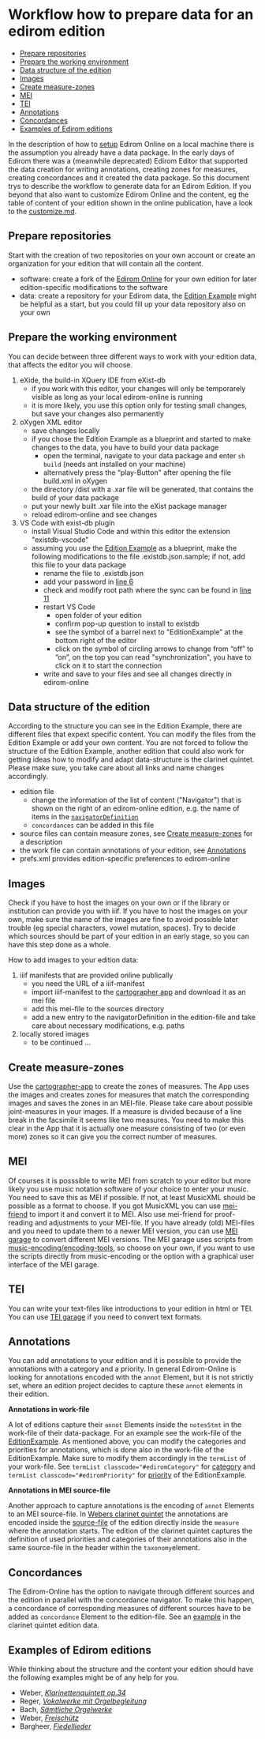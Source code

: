 # Workflow how to prepare data for an edirom edition

* [Prepare repositories](#prepare-repositories)
* [Prepare the working environment](#prepare-the-working-environment)
* [Data structure of the edition](#data-structure-of-the-edition)
* [Images](#images)
* [Create measure-zones](#create-measure-zones)
* [MEI](#mei)
* [TEI](#tei)
* [Annotations](#annotations)
* [Concordances](#concordances)
* [Examples of Edirom editions](#examples-of-edirom-editions)

In the description of how to [setup](docs/setup.md) Edirom Online on a local machine there is the assumption you already have a data package.
In the early days of Edirom there was a (meanwhile deprecated) Edirom Editor that supported the data creation for writing annotations, creating zones for measures, creating concordances and it created the data package.
So this document trys to describe the workflow to generate data for an Edirom Edition.
If you beyond that also want to customize Edirom Online and the content, eg the table of content of your edition shown in the online publication, have a look to the [customize.md](docs/customize.md).

## Prepare repositories

Start with the creation of two repositories on your own account or create an organization for your edition that will contain all the content.
* software: create a fork of the [Edirom Online](https://github.com/Edirom/Edirom-Online) for your own edition for later edition-specific modifications to the software
* data: create a repository for your Edirom data, the [Edition Example](https://github.com/Edirom/EditionExample) might be helpful as a start, but you could fill up your data repository also on your own

## Prepare the working environment

You can decide between three different ways to work with your edition data, that affects the editor you will choose.
1. eXide, the build-in XQuery IDE from eXist-db
    - if you work with this editor, your changes will only be temporarely visible as long as your local edirom-online is running
    - it is more likely, you use this option only for testing small changes, but save your changes also permanently
2. oXygen XML editor 
    - save changes locally
    - if you chose the Edition Example as a blueprint and started to make changes to the data, you have to build your data package 
      - open the terminal, navigate to your data package and enter ``` sh build ``` (needs ant installed on your machine)
      - alternatively press the “play-Button" after opening the file build.xml in oXygen
    - the directory /dist with a .xar file will be generated, that contains the build of your data package
    - put your newly built .xar file into the eXist package manager
    - reload edirom-online and see changes
3. VS Code with exist-db plugin
    - install Visual Studio Code and within this editor the extension "existdb-vscode"
    - assuming you use the [Edition Example](https://github.com/Edirom/EditionExample/blob/develop/.existdb.json.sample) as a blueprint, make the following modifications to the file .existdb.json.sample; if not, add this file to your data package
      - rename the file to .existdb.json
      - add your password in [line 6](https://github.com/Edirom/EditionExample/blob/290be01d3ff9f4605be3fa8ba6d4573e52e3d554/.existdb.json.sample#L6)
      - check and modify root path where the sync can be found in [line 11](https://github.com/Edirom/EditionExample/blob/290be01d3ff9f4605be3fa8ba6d4573e52e3d554/.existdb.json.sample#L11)
      - restart VS Code
        - open folder of your edition
        - confirm pop-up question to install to existdb
        - see the symbol of a barrel next to "EditionExample” at the bottom right of the editor
        - click on the symbol of circling arrows to change from “off” to “on”, on the top you can read "synchronization", you have to click on it to start the connection
      - write and save to your files and see all changes directly in edirom-online 

## Data structure of the edition

According to the structure you can see in the Edition Example, there are different files that expext specific content. You can modify the files from the Edition Example or add your own content. You are not forced to follow the structure of the Edition Example, another edition that could also work for getting ideas how to modify and adapt data-structure is the clarinet quintet. Please make sure, you take care about all links and name changes accordingly.
- edition file
  - change the information of the list of content ("Navigator") that is shown on the right of an edirom-online edition, e.g. the name of items in the [`navigatorDefinition`](https://github.com/Edirom/EditionExample/blob/290be01d3ff9f4605be3fa8ba6d4573e52e3d554/content/ediromEditions/edirom_edition_example.xml#L13) 
  - `concordances` can be added in this file
- source files can contain measure zones, see [Create measure-zones](#create-measure-zones) for a description
- the work file can contain annotations of your edition, see [Annotations](#annotations)
- prefs.xml provides edition-specific preferences to edirom-online

## Images

Check if you have to host the images on your own or if the library or institution can provide you with iiif.
If you have to host the images on your own, make sure the name of the images are fine to avoid possible later trouble (eg special characters, vowel mutation, spaces).
Try to decide which sources should be part of your edition in an early stage, so you can have this step done as a whole.

How to add images to your edition data:
1. iiif manifests that are provided online publically
   - you need the URL of a iiif-manifest
   - import iiif-manifest to the [cartographer app](https://cartographer-app.zenmem.de/) and download it as an mei file
   - add this mei-file to the sources directory
   - add a new entry to the navigatorDefinition in the edition-file and take care about necessary modifications, e.g. paths
2. locally stored images
   - to be continued ...

## Create measure-zones

Use the [cartographer-app](https://github.com/Edirom/cartographer-app) to create the zones of measures. The App uses the images and creates zones for measures that match the corresponding images and saves the zones in an MEI-file.
Please take care about possible joint-measures in your images. If a measure is divided because of a line break in the facsimile it seems like two measures. You need to make this clear in the App that it is actually one measure consisting of two (or even more) zones so it can give you the correct number of measures.

## MEI

Of courses it is posssible to write MEI from scratch to your editor but more likely you use music notation software of your choice to enter your music.
You need to save this as MEI if possible. If not, at least MusicXML should be possible as a format to choose. If you got MusicXML you can use [mei-friend](https://mei-friend.mdw.ac.at/) to import it and convert it to MEI.
Also use mei-friend for proof-reading and adjustments to your MEI-file. 
If you have already (old) MEI-files and you need to update them to a newer MEI version, you can use [MEI garage](https://meigarage.edirom.de/) to convert different MEI versions. The MEI garage uses scripts from [music-encoding/encoding-tools](https://github.com/music-encoding/encoding-tools), so choose on your own, if you want to use the scripts directly from music-encoding or the option with a graphical user interface of the MEI garage.

## TEI

You can write your text-files like introductions to your edition in html or TEI. You can use [TEI garage](https://teigarage.tei-c.org/) if you need to convert text formats.

## Annotations

You can add annotations to your edition and it is possible to provide the annotations with a category and a priority. In general Edirom-Online is looking for annotations encoded with the `annot` Element, but it is not strictly set, where an edition project decides to capture these `annot` elements in their edition. 

**Annotations in work-file**

A lot of editions capture their `annot` Elements inside the `notesStmt` in the work-file of their data-package. For an example see the work-file of the [EditionExample](https://github.com/Edirom/EditionExample/blob/develop/content/works/edirom_work_291f7ad8-9bb8-45eb-9186-801dec2f80d9.xml). 
As mentioned above, you can modify the categories and priorities for annotations, which is done also in the work-file of the EditionExample. Make sure to modify them accordingly in the `termList` of your work-file. See `termList classcode="#ediromCategory"` for [category](https://github.com/Edirom/EditionExample/blob/1b2361e9b92a0c1b19def754a8dcd8d7acdbfeb1/content/works/edirom_work_291f7ad8-9bb8-45eb-9186-801dec2f80d9.xml#L112C21-L112C59) and `termList classcode="#ediromPriority"` for [priority](https://github.com/Edirom/EditionExample/blob/1b2361e9b92a0c1b19def754a8dcd8d7acdbfeb1/content/works/edirom_work_291f7ad8-9bb8-45eb-9186-801dec2f80d9.xml#L174C21-L174C59) of the EditionExample. 

**Annotations in MEI source-file**

Another approach to capture annotations is the encoding of `annot` Elements to an MEI source-file. In [Webers clarinet quintet](https://git.uni-paderborn.de/wega/klarinettenquintett-edirom) the annotations are encoded inside the [source-file](https://git.uni-paderborn.de/wega/klarinettenquintett-edirom/-/blob/main/edition/sources/source-4-MEI.xml) of the edition directly inside the `measure` where the annotation starts. The edition of the clarinet quintet captures the definition of used priorities and categories of their annotations also in the same source-file in the header within the `taxonomy`element.

## Concordances

The Edirom-Online has the option to navigate through different sources and the edition in parallel with the concordance navigator. To make this happen, a concordance of corresponding measures of different sources have to be added as `concordance` Element to the edition-file. See an [example](https://git.uni-paderborn.de/wega/klarinettenquintett-edirom/-/blob/main/edition/edition.xml?ref_type=heads#L148) in the clarinet quintet edition data.

## Examples of Edirom editions

While thinking about the structure and the content your edition should have the following examples might be of any help for you.
* Weber, [_Klarinettenquintett op.34_](https://klarinettenquintett.weber-gesamtausgabe.de/)
* Reger, [_Vokalwerke mit Orgelbegleitung_](https://www.reger-werkausgabe.de/module-ii.html)
* Bach, [_Sämtliche Orgelwerke_](https://edirom.breitkopf.com/bach-edirom/)
* Weber, [_Freischütz_](https://edition.freischuetz-digital.de/)
* Bargheer, [_Fiedellieder_](https://bargheer.edirom.de/)
